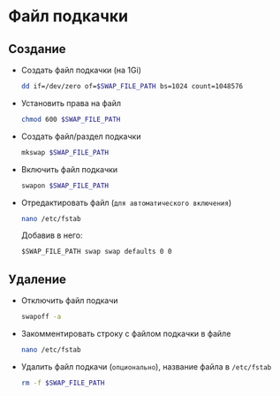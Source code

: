 # Файл подкачки

## Создание

* Создать файл подкачки (на 1Gi)
  ```bash
  dd if=/dev/zero of=$SWAP_FILE_PATH bs=1024 count=1048576
  ```
* Установить права на файл
  ```bash
  chmod 600 $SWAP_FILE_PATH
  ```
* Создать файл/раздел подкачки
  ```bash
  mkswap $SWAP_FILE_PATH
  ```
* Включить файл подкачки
  ```bash
  swapon $SWAP_FILE_PATH
  ```
* Отредактировать файл (`для автоматического включения`)
  ```bash
  nano /etc/fstab
  ```
  Добавив в него:
  ```txt
  $SWAP_FILE_PATH swap swap defaults 0 0
  ```

## Удаление

* Отключить файл подкачи
  ```bash
  swapoff -a
  ```
* Закомментировать строку с файлом подкачки в файле
  ```bash
  nano /etc/fstab
  ```
* Удалить файл подкачи (`опционально`), название файла в `/etc/fstab`
  ```bash
  rm -f $SWAP_FILE_PATH
  ```
